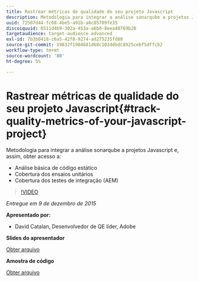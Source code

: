 ```yaml
---
title: Rastrear métricas de qualidade do seu projeto Javascript
description: Metodologia para integrar a análise sonarqube a projetos Javascript e, assim, obter acesso a ・ Análise básica de código estático ・ Cobertura de teste de unidade ・ Cobertura de teste de integração (AEM)
uuid: 72507d44-fc08-4be5-a91b-a6c05709fe35
discoiquuid: 6511d4b9-302a-453a-a6b0-8eea40769b20
targetaudience: target-audience advanced
exl-id: 7b3b0418-c6a5-42f8-9274-ad275235fd88
source-git-commit: 19832f1904681d68c102ddbdc8925cebf5dffcb2
workflow-type: tm+mt
source-wordcount: '80'
ht-degree: 5%

---
```


# Rastrear métricas de qualidade do seu projeto Javascript{#track-quality-metrics-of-your-javascript-project}

Metodologia para integrar a análise sonarqube a projetos Javascript e, assim, obter acesso a:

* Análise básica de código estático
* Cobertura dos ensaios unitários
* Cobertura dos testes de integração (AEM)

>[!VIDEO](https://video.tv.adobe.com/v/19372/?quality=9)

*Entregue em 9 de dezembro de 2015*

**Apresentado por:**

* David Catalan, Desenvolvedor de QE líder, Adobe

**Slides do apresentador**

[Obter arquivo](assets/aem-gems-js-quality-metrics-12-9-15.pdf)

**Amostra de código**

[Obter arquivo](assets/com-adobe-granite-ui-utils-timing-with-licenses.zip)
<!--
[Get back to the Overview](https://helpx.adobe.com/experience-manager/kt/eseminars/gems/aem-index.html)
-->
